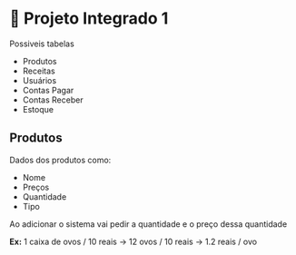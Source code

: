 # 📝 Projeto Integrado 1

Possiveis tabelas 
* Produtos
* Receitas
* Usuários
* Contas Pagar 
* Contas Receber
* Estoque

## Produtos 
Dados dos produtos como:
  * Nome 
  * Preços
  * Quantidade
  * Tipo 
  

Ao adicionar o sistema vai pedir a quantidade e o preço dessa quantidade

**Ex:** 1 caixa de ovos / 10 reais -> 12 ovos / 10 reais -> 1.2 reais / ovo



